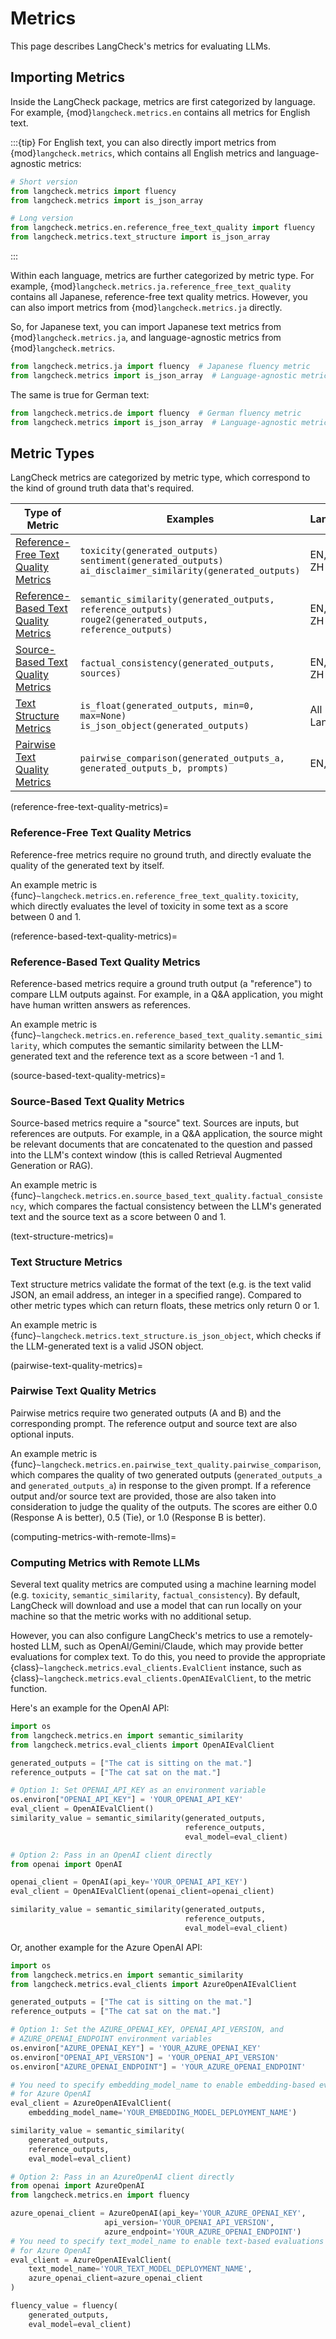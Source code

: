 # Metrics

This page describes LangCheck's metrics for evaluating LLMs.

## Importing Metrics

Inside the LangCheck package, metrics are first categorized by language. For example, {mod}`langcheck.metrics.en` contains all metrics for English text.

:::{tip}
For English text, you can also directly import metrics from {mod}`langcheck.metrics`, which contains all English metrics and language-agnostic metrics:

```python
# Short version
from langcheck.metrics import fluency
from langcheck.metrics import is_json_array

# Long version
from langcheck.metrics.en.reference_free_text_quality import fluency
from langcheck.metrics.text_structure import is_json_array
```
:::

Within each language, metrics are further categorized by metric type. For example, {mod}`langcheck.metrics.ja.reference_free_text_quality` contains all Japanese, reference-free text quality metrics. However, you can also import metrics from {mod}`langcheck.metrics.ja` directly.

So, for Japanese text, you can import Japanese text metrics from {mod}`langcheck.metrics.ja`, and language-agnostic metrics from {mod}`langcheck.metrics`.

```python
from langcheck.metrics.ja import fluency  # Japanese fluency metric
from langcheck.metrics import is_json_array  # Language-agnostic metric
```

The same is true for German text:

```python
from langcheck.metrics.de import fluency  # German fluency metric
from langcheck.metrics import is_json_array  # Language-agnostic metric
```


## Metric Types

LangCheck metrics are categorized by metric type, which correspond to the kind of ground truth data that's required.

|                                Type of Metric                                 |                                                     Examples                                                     |   Languages    |
| ----------------------------------------------------------------------------- | ---------------------------------------------------------------------------------------------------------------- | -------------- |
| [Reference-Free Text Quality Metrics](#reference-free-text-quality-metrics)   | `toxicity(generated_outputs)`<br>`sentiment(generated_outputs)`<br>`ai_disclaimer_similarity(generated_outputs)` | EN, JA, DE, ZH |
| [Reference-Based Text Quality Metrics](#reference-based-text-quality-metrics) | `semantic_similarity(generated_outputs, reference_outputs)`<br>`rouge2(generated_outputs, reference_outputs)`    | EN, JA, DE, ZH |
| [Source-Based Text Quality Metrics](#source-based-text-quality-metrics)       | `factual_consistency(generated_outputs, sources)`                                                                | EN, JA, DE, ZH |
| [Text Structure Metrics](#text-structure-metrics)                             | `is_float(generated_outputs, min=0, max=None)`<br>`is_json_object(generated_outputs)`                            | All Languages  |
| [Pairwise Text Quality Metrics](#pairwise-text-quality-metrics)               | `pairwise_comparison(generated_outputs_a, generated_outputs_b, prompts)`                                         | EN, JA         |

(reference-free-text-quality-metrics)=
### Reference-Free Text Quality Metrics

Reference-free metrics require no ground truth, and directly evaluate the quality of the generated text by itself.

An example metric is {func}`~langcheck.metrics.en.reference_free_text_quality.toxicity`, which directly evaluates the level of toxicity in some text as a score between 0 and 1.

(reference-based-text-quality-metrics)=
### Reference-Based Text Quality Metrics

Reference-based metrics require a ground truth output (a "reference") to compare LLM outputs against. For example, in a Q&A application, you might have human written answers as references.

An example metric is {func}`~langcheck.metrics.en.reference_based_text_quality.semantic_similarity`, which computes the semantic similarity between the LLM-generated text and the reference text as a score between -1 and 1.

(source-based-text-quality-metrics)=
### Source-Based Text Quality Metrics

Source-based metrics require a "source" text. Sources are inputs, but references are outputs. For example, in a Q&A application, the source might be relevant documents that are concatenated to the question and passed into the LLM's context window (this is called Retrieval Augmented Generation or RAG).

An example metric is {func}`~langcheck.metrics.en.source_based_text_quality.factual_consistency`, which compares the factual consistency between the LLM's generated text and the source text as a score between 0 and 1.

(text-structure-metrics)=
### Text Structure Metrics

Text structure metrics validate the format of the text (e.g. is the text valid JSON, an email address, an integer in a specified range). Compared to other metric types which can return floats, these metrics only return 0 or 1.

An example metric is {func}`~langcheck.metrics.text_structure.is_json_object`, which checks if the LLM-generated text is a valid JSON object.

(pairwise-text-quality-metrics)=
### Pairwise Text Quality Metrics

Pairwise metrics require two generated outputs (A and B) and the corresponding prompt. The reference output and source text are also optional inputs.

An example metric is {func}`~langcheck.metrics.en.pairwise_text_quality.pairwise_comparison`, which compares the quality of two generated outputs (`generated_outputs_a` and `generated_outputs_a`) in response to the given prompt. If a reference output and/or source text are provided, those are also taken into consideration to judge the quality of the outputs. The scores are either 0.0 (Response A is better), 0.5 (Tie), or 1.0 (Response B is better).

(computing-metrics-with-remote-llms)=
### Computing Metrics with Remote LLMs

Several text quality metrics are computed using a machine learning model (e.g. `toxicity`, `semantic_similarity`, `factual_consistency`). By default, LangCheck will download and use a model that can run locally on your machine so that the metric works with no additional setup.

However, you can also configure LangCheck's metrics to use a remotely-hosted LLM, such as OpenAI/Gemini/Claude, which may provide better evaluations for complex text. To do this, you need to provide the appropriate {class}`~langcheck.metrics.eval_clients.EvalClient` instance, such as {class}`~langcheck.metrics.eval_clients.OpenAIEvalClient`, to the metric function.

Here's an example for the OpenAI API:

```python
import os
from langcheck.metrics.en import semantic_similarity
from langcheck.metrics.eval_clients import OpenAIEvalClient

generated_outputs = ["The cat is sitting on the mat."]
reference_outputs = ["The cat sat on the mat."]

# Option 1: Set OPENAI_API_KEY as an environment variable
os.environ["OPENAI_API_KEY"] = 'YOUR_OPENAI_API_KEY'
eval_client = OpenAIEvalClient()
similarity_value = semantic_similarity(generated_outputs,
                                       reference_outputs,
                                       eval_model=eval_client)

# Option 2: Pass in an OpenAI client directly
from openai import OpenAI

openai_client = OpenAI(api_key='YOUR_OPENAI_API_KEY')
eval_client = OpenAIEvalClient(openai_client=openai_client)

similarity_value = semantic_similarity(generated_outputs,
                                       reference_outputs,
                                       eval_model=eval_client)
```

Or, another example for the Azure OpenAI API:

```python
import os
from langcheck.metrics.en import semantic_similarity
from langcheck.metrics.eval_clients import AzureOpenAIEvalClient

generated_outputs = ["The cat is sitting on the mat."]
reference_outputs = ["The cat sat on the mat."]

# Option 1: Set the AZURE_OPENAI_KEY, OPENAI_API_VERSION, and
# AZURE_OPENAI_ENDPOINT environment variables
os.environ["AZURE_OPENAI_KEY"] = 'YOUR_AZURE_OPENAI_KEY'
os.environ["OPENAI_API_VERSION"] = 'YOUR_OPENAI_API_VERSION'
os.environ["AZURE_OPENAI_ENDPOINT"] = 'YOUR_AZURE_OPENAI_ENDPOINT'

# You need to specify embedding_model_name to enable embedding-based evaluations
# for Azure OpenAI
eval_client = AzureOpenAIEvalClient(
    embedding_model_name='YOUR_EMBEDDING_MODEL_DEPLOYMENT_NAME')

similarity_value = semantic_similarity(
    generated_outputs,
    reference_outputs,
    eval_model=eval_client)

# Option 2: Pass in an AzureOpenAI client directly
from openai import AzureOpenAI
from langcheck.metrics.en import fluency

azure_openai_client = AzureOpenAI(api_key='YOUR_AZURE_OPENAI_KEY',
                     api_version='YOUR_OPENAI_API_VERSION',
                     azure_endpoint='YOUR_AZURE_OPENAI_ENDPOINT')
# You need to specify text_model_name to enable text-based evaluations
# for Azure OpenAI
eval_client = AzureOpenAIEvalClient(
    text_model_name='YOUR_TEXT_MODEL_DEPLOYMENT_NAME',
    azure_openai_client=azure_openai_client
)

fluency_value = fluency(
    generated_outputs,
    eval_model=eval_client)
```